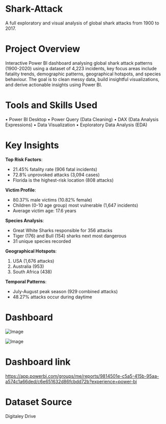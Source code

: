 # Shark-Attack
A full exploratory and visual analysis of global shark attacks from 1900 to 2017.
# Project Overview
Interactive Power BI dashboard analysing global shark attack patterns (1900-2020) using a dataset of 4,223 incidents, key focus areas include fatality trends, demographic patterns, geographical hotspots, and species behaviour. The goal is to clean messy data, build insightful visualizations, and derive actionable insights using Power BI.
# Tools and Skills Used
•	Power BI Desktop
•	Power Query (Data Cleaning)
•	DAX (Data Analysis Expressions)
•	Data Visualization
•	Exploratory Data Analysis (EDA)
# Key Insights
**Top Risk Factors**:
- 21.45% fatality rate (906 fatal incidents)
- 72.8% unprovoked attacks (3,094 cases)
- Florida is the highest-risk location (808 attacks)

**Victim Profile**:
- 80.37% male victims (10.82% female)
- Children (0-10 age group) most vulnerable (1,647 incidents)
- Average victim age: 17.6 years

**Species Analysis**:
- Great White Sharks responsible for 356 attacks
- Tiger (176) and Bull (154) sharks next most dangerous
- 31 unique species recorded

**Geographical Hotspots**:
1. USA (1,676 attacks)
2. Australia (953)
3. South Africa (438)

**Temporal Patterns**:
- July-August peak season (929 combined attacks)
- 48.27% attacks occur during daytime
# Dashboard
![Image](https://github.com/user-attachments/assets/ca9a991b-b1ec-4335-983b-8382e9464ba9)

![Image](https://github.com/user-attachments/assets/4dd39a27-ec82-4c21-98a8-10cfdfe1d791)
# Dashboard link
https://app.powerbi.com/groups/me/reports/9814501e-c5a5-415b-95aa-a574c1a66ded/c6e651632d86fcbdd72b?experience=power-bi
# Dataset Source
Digitaley Drive
